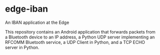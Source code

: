# edge-iban

An IBAN application at the Edge

This repository contains an Android application that forwards packets from a Bluetooth device to an IP address, 
a Python UDP server implementing an RFCOMM Bluetooth service, a UDP Client in Python, and a TCP ECHO server in Python.
